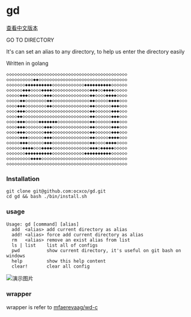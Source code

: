 # gd

[查看中文版本](http://www.591study.cn/archives/go/252/gd/)

GO TO DIRECTORY 

It's can set an alias to any directory, to help us enter the directory easily

Written in golang

```
◇◇◇◇◇◇◇◇◇◇◇◇◇◇◇◇◇◇◇◇◇◇◇◇◇◇◇◇◇◇◇◇◇◇◇◇◇◇◇◇◇◇◇◇◇
◇◇◇◇◇◇◇◇◇◇◆◆◇◇◇◇◇◇◇◇◇◇◇◇◇◇◇◇◇◇◇◇◇◇◇◇◇◇◇◇◇◇◇◇◇
◇◇◇◇◇◇◇◆◆◆◆◆◆◆◆◆◆◇◇◇◇◇◇◇◇◇◇◇◇◆◆◆◆◆◆◆◆◆◆◇◇◇◇◇◇
◇◇◇◇◇◇◆◆◆◇◇◇◇◆◆◆◆◇◇◇◇◇◇◇◇◇◇◇◇◇◇◆◆◆◇◇◆◆◆◆◇◇◇◇◇
◇◇◇◇◇◆◆◆◇◇◇◇◇◇◆◆◆◇◇◇◇◇◇◇◇◇◇◇◇◇◇◆◆◇◇◇◇◆◆◆◆◇◇◇◇
◇◇◇◇◇◆◆◇◇◇◇◇◇◇◇◆◆◇◇◇◇◇◇◇◇◇◇◇◇◇◇◆◆◇◇◇◇◇◆◆◆◆◇◇◇
◇◇◇◇◆◆◆◇◇◇◇◇◇◇◇◆◆◇◇◇◇◇◇◇◇◇◇◇◇◇◇◆◆◇◇◇◇◇◇◆◆◆◇◇◇
◇◇◇◇◆◆◆◇◇◇◇◇◇◇◇◇◇◇◇◇◇◇◇◇◇◇◇◇◇◇◇◆◆◇◇◇◇◇◇◆◆◆◇◇◇
◇◇◇◇◆◆◇◇◇◇◇◇◇◇◇◇◇◇◇◇◇◇◇◇◇◇◇◇◇◇◇◆◆◇◇◇◇◇◇◆◆◆◇◇◇
◇◇◇◇◆◆◆◇◇◇◇◇◆◆◆◆◆◆◆◇◇◇◇◇◇◇◇◇◇◇◇◆◆◇◇◇◇◇◇◆◆◆◇◇◇
◇◇◇◇◆◆◆◇◇◇◇◇◇◇◆◆◆◇◇◇◇◇◇◇◇◇◇◇◇◇◇◆◆◇◇◇◇◇◇◆◆◆◇◇◇
◇◇◇◇◆◆◆◇◇◇◇◇◇◇◆◆◆◇◇◇◇◇◇◇◇◇◇◇◇◇◇◆◆◇◇◇◇◇◇◆◆◆◇◇◇
◇◇◇◇◇◆◆◆◇◇◇◇◇◇◆◆◆◇◇◇◇◇◇◇◇◇◇◇◇◇◇◆◆◇◇◇◇◇◆◆◆◆◇◇◇
◇◇◇◇◇◆◆◆◇◇◇◇◇◇◆◆◆◇◇◇◇◇◇◇◇◇◇◇◇◇◇◆◆◇◇◇◇◆◆◆◆◇◇◇◇
◇◇◇◇◇◇◆◆◆◆◇◇◇◆◆◆◆◇◇◇◇◇◇◇◇◇◇◇◇◇◇◆◆◆◇◆◆◆◆◆◇◇◇◇◇
◇◇◇◇◇◇◇◆◆◆◆◆◆◆◆◆◆◇◇◇◇◇◇◇◇◇◇◇◇◆◆◆◆◆◆◆◆◆◆◇◇◇◇◇◇
◇◇◇◇◇◇◇◇◇◆◆◆◆◇◇◇◇◇◇◇◇◇◇◇◇◇◇◇◇◇◇◇◇◇◇◇◇◇◇◇◇◇◇◇◇
◇◇◇◇◇◇◇◇◇◇◇◇◇◇◇◇◇◇◇◇◇◇◇◇◇◇◇◇◇◇◇◇◇◇◇◇◇◇◇◇◇◇◇◇◇
```

### Installation

```$xslt
git clone git@github.com:ocxco/gd.git
cd gd && bash ./bin/install.sh
```

### usage
```
Usage: gd [command] [alias]
  add  <alias> add current directory as alias
  add! <alias> force add current directory as alias
  rm   <alias> remove an exist alias from list
  ls | list    list all of configs
  pwd          show current directory, it's useful on git bash on windows
  help         show this help content
  clear!       clear all config
```
![演示图片](https://github.com/ocxco/gd/blob/master/images/gd.gif)

### wrapper

wrapper is refer to [mfaerevaag/wd-c](https://github.com/mfaerevaag/wd-c)

